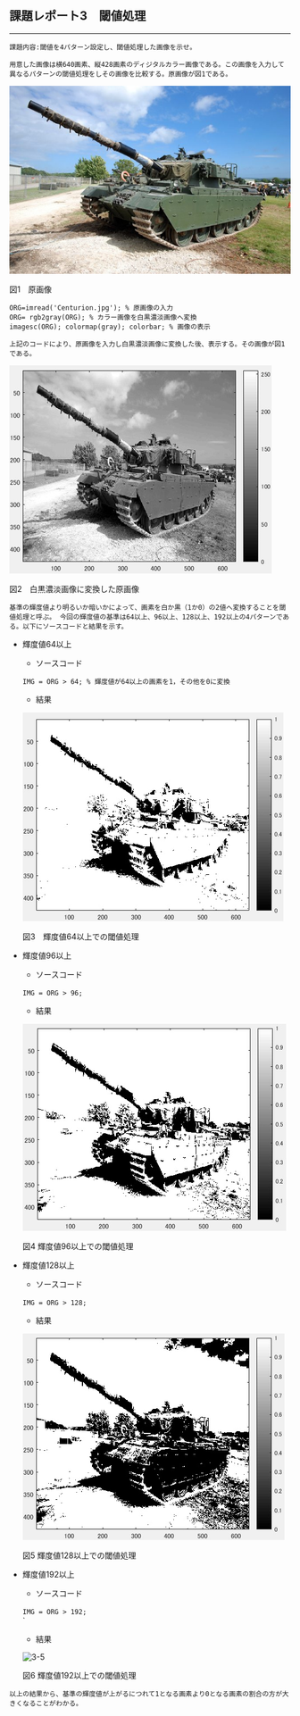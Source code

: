 ## 課題レポート3　閾値処理
---
`
課題内容:閾値を4パターン設定し、閾値処理した画像を示せ。
`

`
用意した画像は横640画素、縦428画素のディジタルカラー画像である。この画像を入力して
異なるパターンの閾値処理をしその画像を比較する。原画像が図1である。
`

![Centurion](./Centurion.jpg)

図1　原画像

`
ORG=imread('Centurion.jpg'); % 原画像の入力
`  
`
ORG= rgb2gray(ORG); % カラー画像を白黒濃淡画像へ変換
`  
`
imagesc(ORG); colormap(gray); colorbar; % 画像の表示
`

`
上記のコードにより、原画像を入力し白黒濃淡画像に変換した後、表示する。その画像が図1である。
`

![3-1](./3-1.jpg)

図2　白黒濃淡画像に変換した原画像

`
基準の輝度値より明るいか暗いかによって、画素を白か黒（1か0）の2値へ変換することを閾値処理と呼ぶ。
今回の輝度値の基準は64以上、96以上、128以上、192以上の4パターンである。以下にソースコードと結果を示す。
`

- 輝度値64以上
    -  ソースコード

    `
    IMG = ORG > 64; % 輝度値が64以上の画素を1，その他を0に変換
    `

    - 結果

    ![3-2](./3-2.jpg)
    
    図3　輝度値64以上での閾値処理
    
- 輝度値96以上
    - ソースコード

    `
    IMG = ORG > 96;
    `

    - 結果

    ![3-3](./3-3.jpg)
    
    図4 輝度値96以上での閾値処理
    
- 輝度値128以上
    - ソースコード

    `
    IMG = ORG > 128;
    `

    - 結果

    ![3-4](./3-4.jpg)
    
    図5 輝度値128以上での閾値処理
    
- 輝度値192以上
    - ソースコード

    `
    IMG = ORG > 192;
    `  
    `

    - 結果

    ![3-5](./images/3-5.jpg)
    
    図6 輝度値192以上での閾値処理

`
以上の結果から、基準の輝度値が上がるにつれて1となる画素より0となる画素の割合の方が大きくなることがわかる。
`
